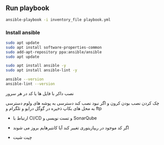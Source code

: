 ## Run playbook

```bash
ansible-playbook -i inventory_file playbook.yml
```

### Install ansible

```bash
sudo apt update
sudo apt install software-properties-common
sudo add-apt-repository ppa:ansible/ansible
sudo apt update

sudo apt install ansible -y
sudo apt install ansible-lint -y

ansible --version
ansible-lint --version
```

نصب داکر با فایل ها یا کد در هر سرور

چک کردن نصب بودن کرون و اگر نبود نصب کند
دسترسی به پوشه های ولوم
دسترسی به محل های بکاپ
ذخیره در گوگل درایو و تلگرام و ftp

- ارتباط با CI/CD و تست نویسی و SonarQube
- اگر کد موجود در ریپازیتوری تغییر کند آیا کانتیرهایم بروز می شوند

- چیت شیت
